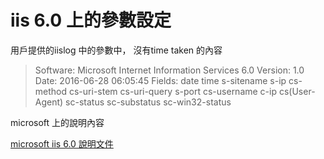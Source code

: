 # iis 6.0 上的參數設定
用戶提供的iislog 中的參數中， 沒有time taken 的內容


> Software: Microsoft Internet Information Services 6.0
> Version: 1.0
> Date: 2016-06-28 06:05:45
> Fields: date time s-sitename s-ip cs-method cs-uri-stem cs-uri-query s-port cs-username c-ip cs(User-Agent) sc-status sc-substatus sc-win32-status

microsoft 上的說明內容




[microsoft iis 6.0 說明文件](https://www.microsoft.com/technet/prodtechnol/WindowsServer2003/Library/IIS/676400bc-8969-4aa7-851a-9319490a9bbb.mspx?mfr=true)


